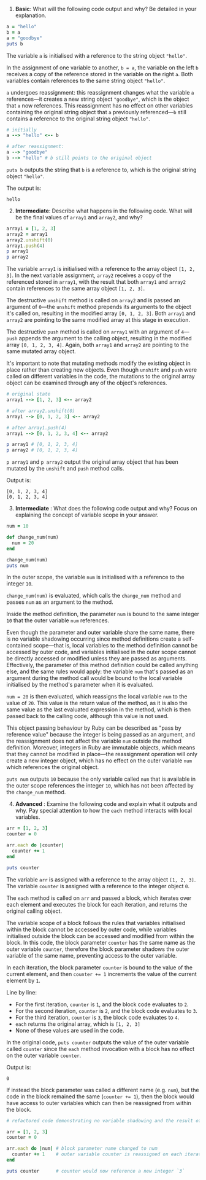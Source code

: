 
1. **Basic**: What will the following code output and why? Be detailed in your explanation.

```ruby
a = "hello"
b = a
a = "goodbye"
puts b
```

The variable `a` is initialised with a reference to the string object `"hello"`.

In the assignment of one variable to another, `b = a`, the variable on the left `b` receives a copy of the reference stored in the variable on the right `a`. Both variables contain references to the same string object `"hello"`.

`a` undergoes reassignment: this reassignment changes what the variable `a` references—it creates a new string object `"goodbye"`, which is the object that `a` now references. This reassignment has no effect on other variables containing the original string object that `a` previously referenced—`b` still contains a reference to the original string object `"hello"`.

```ruby
# initially
a --> "hello" <-- b

# after reassignment:
a --> "goodbye"
b --> "hello" # b still points to the original object
```

`puts b` outputs the string that `b` is a reference to, which is the original string object `"hello"`.

The output is:

```
hello
```

2. **Intermediate**: Describe what happens in the following code. What will be the final values of `array1` and `array2`, and why?

```ruby
array1 = [1, 2, 3]
array2 = array1
array2.unshift(0)
array1.push(4)
p array1
p array2
```

The variable `array1` is initialised with a reference to the array object `[1, 2, 3]`. In the next variable assignment, `array2` receives a copy of the referenced stored in `array1`, with the result that both `array1` and `array2` contain references to the same array object `[1, 2, 3]`.

The destructive `unshift` method is called on `array2` and is passed an argument of `0`—the `unshift` method prepends its arguments to the object it's called on, resulting in the modified array `[0, 1, 2, 3]`. Both `array1` and `array2` are pointing to the same modified array at this stage in execution.

The destructive `push` method is called on `array1` with an argument of `4`—`push` appends the argument to the calling object, resulting in the modified array `[0, 1, 2, 3, 4]`. Again, both `array1` and `array2` are pointing to the same mutated array object.

It's important to note that mutating methods modify the existing object in place rather than creating new objects. Even though `unshift` and `push` were called on different variables in the code, the mutations to the original array object can be examined through any of the object's references.

```ruby
# original state
array1 --> [1, 2, 3] <-- array2

# after array2.unshift(0)
array1 --> [0, 1, 2, 3] <-- array2

# after array1.push(4)
array1 --> [0, 1, 2, 3, 4] <-- array2

p array1 # [0, 1, 2, 3, 4]
p array2 # [0, 1, 2, 3, 4]
```

`p array1` and `p array2` output the original array object that has been mutated by the `unshift` and `push` method calls.

Output is:

```
[0, 1, 2, 3, 4]
[0, 1, 2, 3, 4]
```

3. **Intermediate** : What does the following code output and why? Focus on explaining the concept of variable scope in your answer.

```ruby
num = 10

def change_num(num)
  num = 20
end

change_num(num)
puts num
```

In the outer scope, the variable `num` is initialised with a reference to the integer `10`.

`change_num(num)` is evaluated, which calls the `change_num` method and passes `num` as an argument to the method.

Inside the method definition, the parameter `num` is bound to the same integer `10` that the outer variable `num` references.

Even though the parameter and outer variable share the same name, there is no variable shadowing occurring since method definitions create a self-contained scope—that is, local variables to the method definition cannot be accessed by outer code, and variables initialised in the outer scope cannot be directly accessed or modified unless they are passed as arguments. Effectively, the parameter of this method definition could be called anything else, and the same rules would apply: the variable `num` that's passed as an argument during the method call would be bound to the local variable initialised by the method's parameter when it is evaluated.

`num = 20` is then evaluated, which reassigns the local variable `num` to the value of `20`. This value is the return value of the method, as it is also the same value as the last evaluated expression in the method, which is then passed back to the calling code, although this value is not used.

This object passing behaviour by Ruby can be described as "pass by reference value" because the integer is being passed as an argument, and the reassignment does not affect the variable `num` outside the method definition. Moreover, integers in Ruby are immutable objects, which means that they cannot be modified in place—the reassignment operation will only create a new integer object, which has no effect on the outer variable `num` which references the original object.

`puts num` outputs `10` because the only variable called `num` that is available in the outer scope references the integer `10`, which has not been affected by the `change_num` method.


4. **Advanced** : Examine the following code and explain what it outputs and why. Pay special attention to how the `each` method interacts with local variables.

```ruby
arr = [1, 2, 3]
counter = 0

arr.each do |counter|
  counter += 1
end

puts counter
 ```

The variable `arr` is assigned with a reference to the array object `[1, 2, 3]`. The variable `counter` is assigned with a reference to the integer object `0`.

The `each` method is called on `arr` and passed a block, which iterates over each element and executes the block for each iteration, and returns the original calling object.

The variable scope of a block follows the rules that variables initialised within the block cannot be accessed by outer code, while variables initialised outside the block can be accessed and modified from within the block. In this code, the block parameter `counter` has the same name as the outer variable `counter`, therefore the block parameter shadows the outer variable of the same name, preventing access to the outer variable.

In each iteration, the block parameter `counter` is bound to the value of the current element, and then `counter += 1` increments the value of the current element by `1`.

Line by line:
- For the first iteration, `counter` is `1`, and the block code evaluates to `2`.
- For the second iteration, `counter` is `2`, and the block code evaluates to `3`.
- For the third iteration, `counter` is `3`, the block code evaluates to `4`.
- `each` returns the original array, which is `[1, 2, 3]`
- None of these values are used in the code.

In the original code, `puts counter` outputs the value of the outer variable called `counter` since the `each` method invocation with a block has no effect on the outer variable `counter`.

Output is:

```
0
```

If instead the block parameter was called a different name (e.g. `num`), but the code in the block remained the same (`counter += 1`), then the block would have access to outer variables which can then be reassigned from within the block.

```ruby
# refactored code demonstrating no variable shadowing and the result of reassignment from within the each block

arr = [1, 2, 3]
counter = 0

arr.each do |num| # block parameter name changed to num
  counter += 1    # outer variable counter is reassigned on each iteration
end

puts counter      # counter would now reference a new integer `3`
 ```
